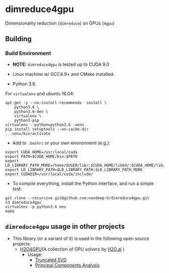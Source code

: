 # dimreduce4gpu

Dimensionality reduction (`dimreduce`) on GPUs (`4gpu`) 

## Building

### Build Environment

* **NOTE:** `dimreduce4gpu` is tested up to CUDA 9.0

* Linux machine w/ GCC4.9+ and CMake installed.

* Python 3.6.

For `virtualenv` and ubuntu 16.04:

```arma.header
apt-get -y --no-install-recommends  install \
    python3.6 \
    python3.6-dev \
    virtualenv \
    python3-pip
virtualenv --python=python3.6 .venv
pip install setuptools --no-cache-dir
. .venv/bin/activate
```

- Add to `.bashrc` or your own environment (e.g.):

```
export CUDA_HOME=/usr/local/cuda
export PATH=$CUDA_HOME/bin:$PATH
export LD_LIBRARY_PATH_MORE=/home/$USER/lib/:$CUDA_HOME/lib64/:$CUDA_HOME/lib/:$CUDA_HOME/lib64:$CUDA_HOME/extras/CUPTI/lib64
export LD_LIBRARY_PATH=$LD_LIBRARY_PATH:$LD_LIBRARY_PATH_MORE
export CUDADIR=/usr/local/cuda/include/
```

- To compile everything, install the Python interface, and run a simple test:

```
git clone --recursive git@github.com:navdeep-G/dimreduce4gpu.git
cd dimreduce4gpu
virtualenv -p python3.6 env
make
```

## `dimreduce4gpu` usage in other projects
* This library (or a variant of it) is used in the following open source projects:
    * [H2O4GPU](https://github.com/h2oai/h2o4gpu/tree/master)(A collection of GPU solvers by [H2O.ai](https://www.h2o.ai/) )
        * Usage:
            * [Truncated SVD](https://github.com/h2oai/h2o4gpu/tree/master/src/gpu/tsvd)
            * [Principal Components Analysis](https://github.com/h2oai/h2o4gpu/tree/master/src/gpu/pca)

